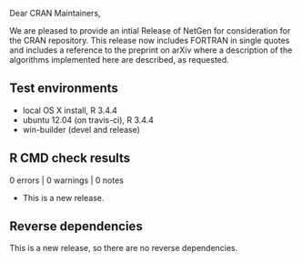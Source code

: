 Dear CRAN Maintainers,

We are pleased to provide an intial Release of NetGen for consideration for the CRAN
repository. This release now includes FORTRAN in single quotes and includes a reference
to the preprint on arXiv where a description of the algorithms implemented here are
described, as requested.  

## Test environments

* local OS X install, R 3.4.4
* ubuntu 12.04 (on travis-ci), R 3.4.4
* win-builder (devel and release)

## R CMD check results

0 errors | 0 warnings | 0 notes

* This is a new release.

## Reverse dependencies

This is a new release, so there are no reverse dependencies.


